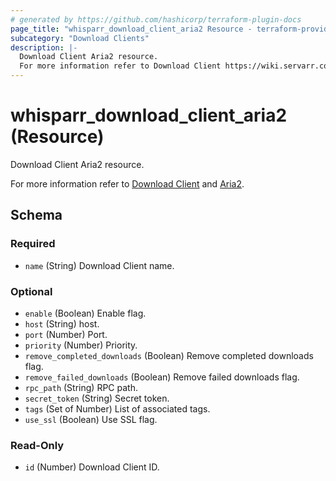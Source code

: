 ```yaml
---
# generated by https://github.com/hashicorp/terraform-plugin-docs
page_title: "whisparr_download_client_aria2 Resource - terraform-provider-whisparr"
subcategory: "Download Clients"
description: |-
  Download Client Aria2 resource.
  For more information refer to Download Client https://wiki.servarr.com/whisparr/settings#download-clients and Aria2 https://wiki.servarr.com/whisparr/supported#aria2.
---
```


# whisparr_download_client_aria2 (Resource)

<!-- subcategory:Download Clients -->Download Client Aria2 resource.
For more information refer to [Download Client](https://wiki.servarr.com/whisparr/settings#download-clients) and [Aria2](https://wiki.servarr.com/whisparr/supported#aria2).



<!-- schema generated by tfplugindocs -->
## Schema

### Required

- `name` (String) Download Client name.

### Optional

- `enable` (Boolean) Enable flag.
- `host` (String) host.
- `port` (Number) Port.
- `priority` (Number) Priority.
- `remove_completed_downloads` (Boolean) Remove completed downloads flag.
- `remove_failed_downloads` (Boolean) Remove failed downloads flag.
- `rpc_path` (String) RPC path.
- `secret_token` (String) Secret token.
- `tags` (Set of Number) List of associated tags.
- `use_ssl` (Boolean) Use SSL flag.

### Read-Only

- `id` (Number) Download Client ID.


